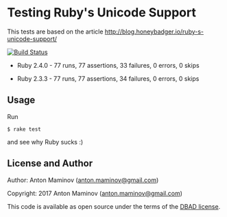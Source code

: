 # Testing Ruby's Unicode Support

This tests are based on the article http://blog.honeybadger.io/ruby-s-unicode-support/

[![Build Status](https://travis-ci.org/mamantoha/unicode_test.svg?branch=master)](https://travis-ci.org/mamantoha/unicode_test)

* Ruby 2.4.0 - 77 runs, 77 assertions, 33 failures, 0 errors, 0 skips

* Ruby 2.3.3 - 77 runs, 77 assertions, 34 failures, 0 errors, 0 skips

## Usage

Run

```
$ rake test
```

and see why Ruby sucks :)

## License and Author

Author: Anton Maminov (anton.maminov@gmail.com)

Copyright: 2017 Anton Maminov (anton.maminov@gmail.com)

This code is available as open source under the terms of the [DBAD license](https://github.com/philsturgeon/dbad/blob/master/LICENSE.md).
